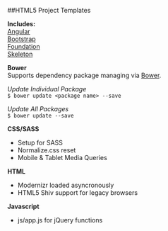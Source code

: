 ##HTML5 Project Templates

**Includes:**  
[Angular](https://angularjs.org/)  
[Bootstrap](http://getbootstrap.com/)  
[Foundation](http://foundation.zurb.com/)  
[Skeleton](http://getskeleton.com/)  


**Bower**  
Supports dependency package managing via [Bower](http://bower.io/).  

_Update Individual Package_  
``$ bower update <package name> --save``  

_Update All Packages_  
``$ bower update --save``


**CSS/SASS**    
- Setup for SASS  
- Normalize.css reset  
- Mobile & Tablet Media Queries


**HTML**  
- Modernizr loaded asyncronously
- HTML5 Shiv support for legacy browsers


**Javascript**  
- js/app.js for jQuery functions